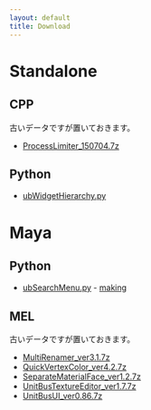 ```yaml
---
layout: default
title: Download
---
```


# Standalone

## CPP

古いデータですが置いておきます。

- [ProcessLimiter_150704.7z](https://unitbus.github.io/data/standalone/cpp/ProcessLimiter_150704.7z)

## Python

- [ubWidgetHierarchy.py](https://unitbus.github.io/data/standalone/python/ubWidgetHierarchy.py)

# Maya

## Python

- [ubSearchMenu.py](https://unitbus.github.io/data/maya/python/ubSearchMenu.py) - [making](https://unitbus.github.io/pages/docs/ubSearchMenu_making)

## MEL

古いデータですが置いておきます。

- [MultiRenamer_ver3.1.7z](https://unitbus.github.io/data/maya/mel/MultiRenamer_ver3.1.7z)
- [QuickVertexColor_ver4.2.7z](https://unitbus.github.io/data/maya/mel/QuickVertexColor_ver4.2.7z)
- [SeparateMaterialFace_ver1.2.7z](https://unitbus.github.io/data/maya/mel/SeparateMaterialFace_ver1.2.7z)
- [UnitBusTextureEditor_ver1.7.7z](https://unitbus.github.io/data/maya/mel/UnitBusTextureEditor_ver1.7.7z)
- [UnitBusUI_ver0.86.7z](https://unitbus.github.io/data/maya/mel/UnitBusUI_ver0.86.7z)
